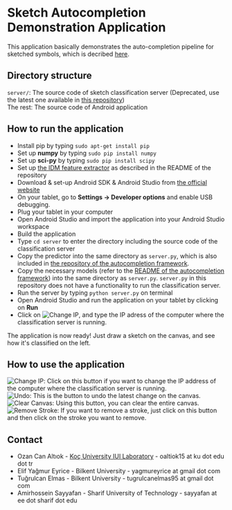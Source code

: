 # Sketch Autocompletion Demonstration Application
This application basically demonstrates the auto-completion pipeline for sketched symbols, which is decribed
[here](http://iui.ku.edu.tr/sezgin_publications/2012/PR%202012%20Sezgin.pdf).

## Directory structure
`server/`: The source code of sketch classification server (Deprecated, use the latest one available in [this repository](https://github.com/ozymaxx/sketchautocompletion))<br>
The rest: The source code of Android application

## How to run the application
* Install pip by typing `sudo apt-get install pip`
* Set up **numpy** by typing `sudo pip install numpy`
* Set up **sci-py** by typing `sudo pip install scipy`
* Set up [the IDM feature extractor](https://github.com/ozymaxx/sketchfe) as described in the README of the repository
* Download & set-up Android SDK & Android Studio from [the official website](https://developer.android.com/studio/index.html)
* On your tablet, go to **Settings -> Developer options** and enable USB debugging.
* Plug your tablet in your computer
* Open Android Studio and import the application into your Android Studio workspace
* Build the application
* Type `cd server` to enter the directory including the source code of the classification server
* Copy the predictor into the same directory as `server.py`, which is also included in 
[the repository of the autocompletion framework](https://github.com/ozymaxx/sketchautocompletion/).
* Copy the necessary models (refer to the [README of the autocompletion framework](https://github.com/ozymaxx/sketchautocompletion/blob/master/README.md)) into the same directory as `server.py`. `server.py` in this repository does not have a functionality to run the classification server.
* Run the server by typing `python server.py` on terminal
* Open Android Studio and run the application on your tablet by clicking on **Run**
* Click on ![Change IP](https://s21.postimg.org/fuhblt283/Screenshot_from_2016_09_05_14_00_02.png), and type the IP adress of the computer where the classification server is running.

The application is now ready! Just draw a sketch on the canvas, and see how it's classified on the left.

## How to use the application
![Change IP](https://s9.postimg.org/esz2yhkor/image.png): Click on this button if you want to change the IP address of the computer where the classification server is running.<br>
![Undo](https://s9.postimg.org/fwj7ag5bv/image.png): This is the button to undo the latest change on the canvas.<br>
![Clear Canvas](https://s9.postimg.org/48p5fwg6z/image.png): Using this button, you can clear the entire canvas.<br>
![Remove Stroke](https://s9.postimg.org/nf6xwtm2j/image.png): If you want to remove a stroke, just click on this button and then click on the stroke you want to remove.<br>

## Contact
* Ozan Can Altıok - [Koç University IUI Laboratory](http://iui.ku.edu.tr) - oaltiok15 at ku dot edu dot tr
* Elif Yağmur Eyrice - Bilkent University - yagmureyrice at gmail dot com
* Tuğrulcan Elmas - Bilkent University - tugrulcanelmas95 at gmail dot com
* Amirhossein Sayyafan - Sharif University of Technology - sayyafan at ee dot sharif dot edu
